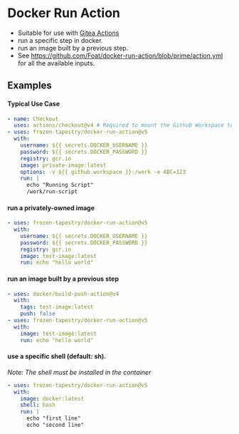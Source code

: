 # Docker Run Action

- Suitable for use with [Gitea Actions](https://docs.gitea.com/next/usage/actions/overview)
- run a specific step in docker.
- run an image built by a previous step.
- See https://github.com/Foat/docker-run-action/blob/prime/action.yml for all the available inputs.

## Examples

#### Typical Use Case

```yaml
- name: Checkout 
  uses: actions/checkout@v4 # Required to mount the Github Workspace to a volume 
- uses: frozen-tapestry/docker-run-action@v5
  with:
    username: ${{ secrets.DOCKER_USERNAME }}
    password: ${{ secrets.DOCKER_PASSWORD }}
    registry: gcr.io
    image: private-image:latest
    options: -v ${{ github.workspace }}:/work -e ABC=123
    run: |
      echo "Running Script"
      /work/run-script
```

#### run a privately-owned image
```yaml
- uses: frozen-tapestry/docker-run-action@v5
  with:
    username: ${{ secrets.DOCKER_USERNAME }}
    password: ${{ secrets.DOCKER_PASSWORD }}
    registry: gcr.io
    image: test-image:latest
    run: echo "hello world"
```

#### run an image built by a previous step
```yaml
- uses: docker/build-push-action@v4
  with:
    tags: test-image:latest
    push: false
- uses: frozen-tapestry/docker-run-action@v5
  with:
    image: test-image:latest
    run: echo "hello world"
```


#### use a specific shell (default: sh). 
*Note: The shell must be installed in the container*
```yaml
- uses: frozen-tapestry/docker-run-action@v5
  with:
    image: docker:latest
    shell: bash
    run: |
      echo "first line"
      echo "second line"
```
